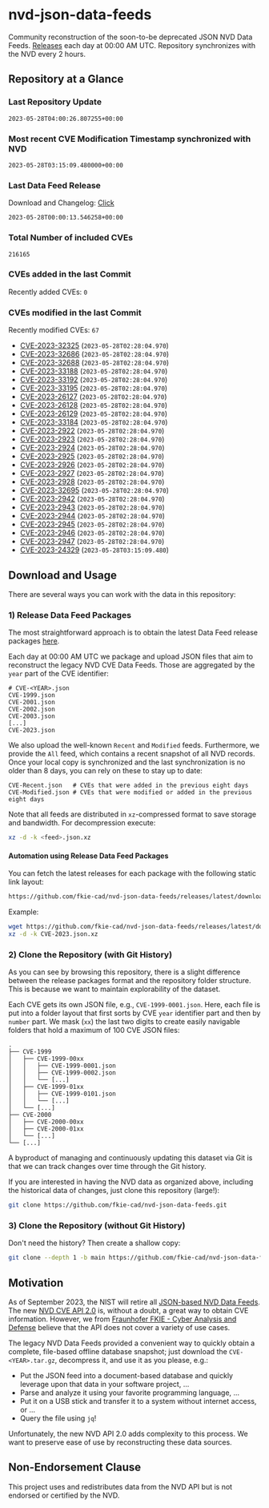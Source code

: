 # nvd-json-data-feeds

Community reconstruction of the soon-to-be deprecated JSON NVD Data Feeds. 
[Releases](https://github.com/fkie-cad/nvd-json-data-feeds/releases/latest) each day at 00:00 AM UTC.
Repository synchronizes with the NVD every 2 hours.

## Repository at a Glance

### Last Repository Update

```plain
2023-05-28T04:00:26.807255+00:00
```

### Most recent CVE Modification Timestamp synchronized with NVD

```plain
2023-05-28T03:15:09.480000+00:00
```

### Last Data Feed Release

Download and Changelog: [Click](https://github.com/fkie-cad/nvd-json-data-feeds/releases/latest)

```plain
2023-05-28T00:00:13.546258+00:00
```

### Total Number of included CVEs

```plain
216165
```

### CVEs added in the last Commit

Recently added CVEs: `0`



### CVEs modified in the last Commit

Recently modified CVEs: `67`

* [CVE-2023-32325](CVE-2023/CVE-2023-323xx/CVE-2023-32325.json) (`2023-05-28T02:28:04.970`)
* [CVE-2023-32686](CVE-2023/CVE-2023-326xx/CVE-2023-32686.json) (`2023-05-28T02:28:04.970`)
* [CVE-2023-32688](CVE-2023/CVE-2023-326xx/CVE-2023-32688.json) (`2023-05-28T02:28:04.970`)
* [CVE-2023-33188](CVE-2023/CVE-2023-331xx/CVE-2023-33188.json) (`2023-05-28T02:28:04.970`)
* [CVE-2023-33192](CVE-2023/CVE-2023-331xx/CVE-2023-33192.json) (`2023-05-28T02:28:04.970`)
* [CVE-2023-33195](CVE-2023/CVE-2023-331xx/CVE-2023-33195.json) (`2023-05-28T02:28:04.970`)
* [CVE-2023-26127](CVE-2023/CVE-2023-261xx/CVE-2023-26127.json) (`2023-05-28T02:28:04.970`)
* [CVE-2023-26128](CVE-2023/CVE-2023-261xx/CVE-2023-26128.json) (`2023-05-28T02:28:04.970`)
* [CVE-2023-26129](CVE-2023/CVE-2023-261xx/CVE-2023-26129.json) (`2023-05-28T02:28:04.970`)
* [CVE-2023-33184](CVE-2023/CVE-2023-331xx/CVE-2023-33184.json) (`2023-05-28T02:28:04.970`)
* [CVE-2023-2922](CVE-2023/CVE-2023-29xx/CVE-2023-2922.json) (`2023-05-28T02:28:04.970`)
* [CVE-2023-2923](CVE-2023/CVE-2023-29xx/CVE-2023-2923.json) (`2023-05-28T02:28:04.970`)
* [CVE-2023-2924](CVE-2023/CVE-2023-29xx/CVE-2023-2924.json) (`2023-05-28T02:28:04.970`)
* [CVE-2023-2925](CVE-2023/CVE-2023-29xx/CVE-2023-2925.json) (`2023-05-28T02:28:04.970`)
* [CVE-2023-2926](CVE-2023/CVE-2023-29xx/CVE-2023-2926.json) (`2023-05-28T02:28:04.970`)
* [CVE-2023-2927](CVE-2023/CVE-2023-29xx/CVE-2023-2927.json) (`2023-05-28T02:28:04.970`)
* [CVE-2023-2928](CVE-2023/CVE-2023-29xx/CVE-2023-2928.json) (`2023-05-28T02:28:04.970`)
* [CVE-2023-32695](CVE-2023/CVE-2023-326xx/CVE-2023-32695.json) (`2023-05-28T02:28:04.970`)
* [CVE-2023-2942](CVE-2023/CVE-2023-29xx/CVE-2023-2942.json) (`2023-05-28T02:28:04.970`)
* [CVE-2023-2943](CVE-2023/CVE-2023-29xx/CVE-2023-2943.json) (`2023-05-28T02:28:04.970`)
* [CVE-2023-2944](CVE-2023/CVE-2023-29xx/CVE-2023-2944.json) (`2023-05-28T02:28:04.970`)
* [CVE-2023-2945](CVE-2023/CVE-2023-29xx/CVE-2023-2945.json) (`2023-05-28T02:28:04.970`)
* [CVE-2023-2946](CVE-2023/CVE-2023-29xx/CVE-2023-2946.json) (`2023-05-28T02:28:04.970`)
* [CVE-2023-2947](CVE-2023/CVE-2023-29xx/CVE-2023-2947.json) (`2023-05-28T02:28:04.970`)
* [CVE-2023-24329](CVE-2023/CVE-2023-243xx/CVE-2023-24329.json) (`2023-05-28T03:15:09.480`)


## Download and Usage

There are several ways you can work with the data in this repository:

### 1) Release Data Feed Packages

The most straightforward approach is to obtain the latest Data Feed release packages [here](https://github.com/fkie-cad/nvd-json-data-feeds/releases/latest).

Each day at 00:00 AM UTC we package and upload JSON files that aim to reconstruct the legacy NVD CVE Data Feeds.
Those are aggregated by the `year` part of the CVE identifier:

```
# CVE-<YEAR>.json
CVE-1999.json
CVE-2001.json
CVE-2002.json
CVE-2003.json
[...]
CVE-2023.json
```

We also upload the well-known `Recent` and `Modified` feeds.
Furthermore, we provide the `All` feed, which contains a recent snapshot of all NVD records.
Once your local copy is synchronized and the last synchronization is no older than 8 days, you can rely on these to stay up to date:

```plain
CVE-Recent.json   # CVEs that were added in the previous eight days
CVE-Modified.json # CVEs that were modified or added in the previous eight days
```

Note that all feeds are distributed in `xz`-compressed format to save storage and bandwidth.
For decompression execute:

```sh
xz -d -k <feed>.json.xz
```


#### Automation using Release Data Feed Packages

You can fetch the latest releases for each package with the following static link layout:

```sh
https://github.com/fkie-cad/nvd-json-data-feeds/releases/latest/download/CVE-<YEAR>.json.xz
```

Example:

```sh
wget https://github.com/fkie-cad/nvd-json-data-feeds/releases/latest/download/CVE-2023.json.xz
xz -d -k CVE-2023.json.xz
```

### 2) Clone the Repository (with Git History)

As you can see by browsing this repository, there is a slight difference between the release packages format and the repository folder structure.
This is because we want to maintain explorability of the dataset.

Each CVE gets its own JSON file, e.g., `CVE-1999-0001.json`.
Here, each file is put into a folder layout that first sorts by CVE `year` identifier part and then by `number` part.
We mask (`xx`) the last two digits to create easily navigable folders that hold a maximum of 100 CVE JSON files:

```plain
.
├── CVE-1999
│   ├── CVE-1999-00xx
│   │   ├── CVE-1999-0001.json
│   │   ├── CVE-1999-0002.json
│   │   └── [...]
│   ├── CVE-1999-01xx
│   │   ├── CVE-1999-0101.json
│   │   └── [...]
│   └── [...]
├── CVE-2000
│   ├── CVE-2000-00xx
│   ├── CVE-2000-01xx
│   └── [...]
└── [...]
```

A byproduct of managing and continuously updating this dataset via Git is that we can track changes over time through the Git history.

If you are interested in having the NVD data as organized above, including the historical data of changes, just clone this repository (large!):

```sh
git clone https://github.com/fkie-cad/nvd-json-data-feeds.git
```

### 3) Clone the Repository (without Git History)

Don't need the history? Then create a shallow copy:

```sh
git clone --depth 1 -b main https://github.com/fkie-cad/nvd-json-data-feeds.git
```

## Motivation

As of September 2023, the NIST will retire all [JSON-based NVD Data Feeds](https://nvd.nist.gov/vuln/data-feeds#divRetirementBanner-1).
The new [NVD CVE API 2.0](https://nvd.nist.gov/developers/vulnerabilities) is, without a doubt, a great way to obtain CVE information.
However, we from [Fraunhofer FKIE - Cyber Analysis and Defense](https://www.fkie.fraunhofer.de/en/departments/cad.html) believe that the API does not cover a variety of use cases.

The legacy NVD Data Feeds provided a convenient way to quickly obtain a complete, file-based offline database snapshot; just download the `CVE-<YEAR>.tar.gz`, decompress it, and use it as you please, e.g.:

* Put the JSON feed into a document-based database and quickly leverage upon that data in your software project, ...
* Parse and analyze it using your favorite programming language, ...
* Put it on a USB stick and transfer it to a system without internet access, or ...
* Query the file using `jq`!

Unfortunately, the new NVD API 2.0 adds complexity to this process.
We want to preserve ease of use by reconstructing these data sources.

## Non-Endorsement Clause

This project uses and redistributes data from the NVD API but is not endorsed or certified by the NVD.